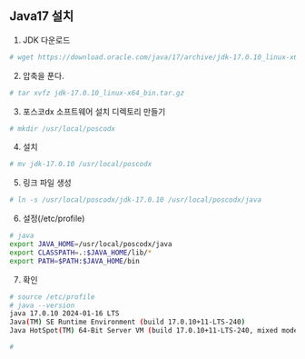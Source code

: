 ## Java17 설치

1. JDK 다운로드
```sh
# wget https://download.oracle.com/java/17/archive/jdk-17.0.10_linux-x64_bin.tar.gz
```

2. 압축을 푼다.
```sh
# tar xvfz jdk-17.0.10_linux-x64_bin.tar.gz
```

3. 포스코dx 소프트웨어 설치 디렉토리 만들기
```sh
# mkdir /usr/local/poscodx
```

4. 설치
```sh
# mv jdk-17.0.10 /usr/local/poscodx
```

5. 링크 파일 생성
```sh
# ln -s /usr/local/poscodx/jdk-17.0.10 /usr/local/poscodx/java
```

6. 설정(/etc/profile)
```sh
# java
export JAVA_HOME=/usr/local/poscodx/java
export CLASSPATH=.:$JAVA_HOME/lib/*
export PATH=$PATH:$JAVA_HOME/bin

```

7. 확인
```sh
# source /etc/profile
# java --version
java 17.0.10 2024-01-16 LTS
Java(TM) SE Runtime Environment (build 17.0.10+11-LTS-240)
Java HotSpot(TM) 64-Bit Server VM (build 17.0.10+11-LTS-240, mixed mode, sharing)

#
```
